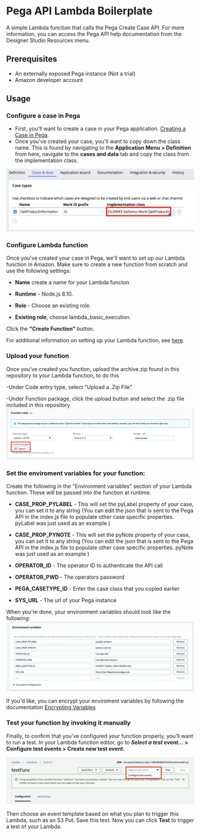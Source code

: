 # Pega API Lambda Boilerplate

A simple Lambda function that calls the Pega Create Case API. For more information, you can access the Pega API help documentation from the Designer Studio Resources menu.

## Prerequisites
- An externally exposed Pega instance (Not a trial)
- Amazon developer account

## Usage

### Configure a case in Pega
- First, you'll want to create a case in your Pega application. [Creating a Case in Pega](https://pdn.pega.com/creating-case "Creating a Case in Pega").
- Once you've created your case, you'll want to copy down the class name. This is found by navigating to the **Application Menu > Definition** from here, navigate to the **cases and data** tab and copy the class from the implementation class.

![ScreenShot](screenshots/implementation-class.png)

### Configure Lambda function
Once you've created your case in Pega, we'll want to set up our Lambda function in Amazon. Make sure to create a new function from scratch and use the following settings:

- **Name** create a name for your Lambda functon

- **Runtime** - Node.js 6.10.

- **Role**  - Choose an existing role.

- **Existing role**, choose lambda_basic_execution.

Click the **"Create Function"** button.

For additional information on setting up your Lambda function, see [here](https://docs.aws.amazon.com/lambda/latest/dg/get-started-create-function.html "here").

### Upload your function
Once you've created you function, upload the archive.zip found in this repository to your Lambda function, to do this

-Under Code entry type, select "Upload a .Zip File"

-Under Function package, click the upload button and select the .zip file included in this repository
![ScreenShot](screenshots/upload-deployment-package.png)

### Set the enviroment variables for your function:
Create the following in the "Environment variables" section of your Lambda function. These will be passed into the function at runtime. 

- **CASE_PROP_PYLABEL** - This will set the pyLabel property of your case, you can set it to any string (You can edit the json that is sent to the Pega API in the index.js file to populate other case specific properties. pyLabel was just used as an example )

- **CASE_PROP_PYNOTE** - This will set the pyNote property of your case, you can set it to any string (You can edit the json that is sent to the Pega API in the index.js file to populate other case specific properties. pyNote was just used as an example )

- **OPERATOR_ID** - The operator ID to authenticate the API call

- **OPERATOR_PWD** - The operators password

- **PEGA_CASETYPE_ID** - Enter the case class that you copied earlier

- **SYS_URL** - The url of your Pega instance

When you're done, your environment variables should look like the following: 
![ScreenShot](screenshots/environment-variables.png)

If you'd like, you can encrypt your enviroment variables by following the documentation
[Encrypting Variables](https://docs.aws.amazon.com/lambda/latest/dg/env_variables.html#env_encrypt "Encrypting Variables")

### Test your function by invoking it manually
Finally, to confirm that you've configured your function properly, you'll want to run a test. In your Lambda function editor, go to **_Select a test event..._ > Configure test events > Create new test event**:

![ScreenShot](screenshots/test-event.png)

Then choose an event template based on what you plan to trigger this Lambda, such as an S3 Put. Save this test. Now you can click **Test** to trigger a test of your Lambda.
